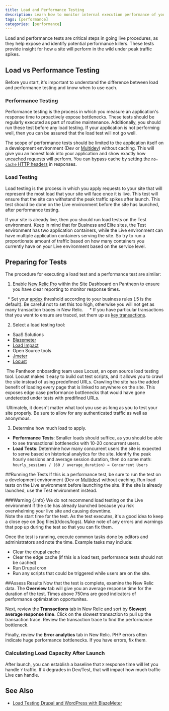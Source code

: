 ```yaml
---
title: Load and Performance Testing
description: Learn how to monitor internal execution performance of your Pantheon Drupal or WordPress site.
tags: [performance]
categories: [performance]
---
```

Load and performance tests are critical steps in going live procedures, as they help expose and identify potential performance killers. These tests provide insight for how a site will perform in the wild under peak traffic spikes.

## Load vs Performance Testing
Before you start, it's important to understand the difference between load and performance testing and know when to use each.
### Performance Testing
Performance testing is the process in which you measure an application's response time to proactively expose bottlenecks. These tests should be regularly executed as part of routine maintenance. Additionally, you should run these test before any load testing. If your application is not performing well, then you can be assured that the load test will not go well.  

The scope of performance tests should be limited to the application itself on a development environment (Dev or [Multidev](/docs/multidev)) without caching. This will give you an honest look into your application and show exactly how uncached requests will perform. You can bypass cache by [setting the `no-cache` HTTP headers](/docs/cache-control) in responses.

### Load Testing
Load testing is the process in which you apply requests to your site that will represent the most load that your site will face once it is live.  This test will ensure that the site can withstand the peak traffic spikes after launch. This test should be done on the Live environment before the site has launched, after performance testing.

If your site is already live, then you should run load tests on the Test environment. Keep in mind that for Business and Elite sites, the Test environment has two application containers, while the Live environment can have multiple application containers serving the site. So try to run a proportionate amount of traffic based on how many containers you currently have on your Live environment based on the service level.

## Preparing for Tests
The procedure for executing a load test and a performance test are similar:

1. Enable [New Relic Pro](/docs/new-relic) within the Site Dashboard on Pantheon to ensure you have clear reporting to monitor response times.

   * Set your [apdex](https://docs.newrelic.com/docs/apm/new-relic-apm/apdex/apdex-measuring-user-satisfaction#score) threshold according to your business rules (.5 is the default). Be careful not to set this too high, otherwise you will not get as many transaction traces in New Relic.  
   * If you have particular transactions that you want to ensure are traced, set them up as [key transactions](https://docs.newrelic.com/docs/apm/transactions/key-transactions/key-transactions-tracking-important-transactions-or-events).

2. Select a load testing tool:

 * SaaS Solutions
  * [Blazemeter](https://www.blazemeter.com)
  * [Load Impact](https://loadimpact.com)
 * Open Source tools
  * [Jmeter](http://jmeter.apache.org)
  * [Locust](http://locust.io/)

  The Pantheon onboarding team uses Locust, an open source load testing tool. Locust makes it easy to build out test scripts, and it allows you to crawl the site instead of using predefined URLs. Crawling the site has the added benefit of loading every page that is linked to anywhere on the site. This exposes edge case performance bottlenecks that would have gone undetected under tests with predifined URLs.

  Ultimately, it doesn't matter what tool you use as long as you to test your site properly. Be sure to allow for any authenticated traffic as well as anonymous.  

3. Determine how much load to apply.

  * **Performance Tests**: Smaller loads should suffice, as you should be able to see transactional bottlenecks with 10-20 concurrent users.
  * **Load Tests**: Determine how many concurrent users the site is expected to serve based on historical analytics for the site. Identify the peak hourly sessions and average session duration, then do some math: `hourly_sessions / (60 / average_duration) = Concurrent Users`


##Running the Tests
If this is a performance test, be sure to run the test on a development environment (Dev or [Multidev](/docs/multidev)) without caching. Run load tests on the Live environment before launching the site. If the site is already launched, use the Test environment instead.
<div markdown="1" class="alert alert-danger" role="alert">
###Warning {.info}
We do not recommend load testing on the Live environment if the site has already launched because you risk overwhelming your live site and causing downtime.
</div>
Note the start time for the test. As the test executes, it's a good idea to keep a close eye on [log files](/docs/logs). Make note of any errors and warnings that pop up during the test so that you can fix them.

Once the test is running, execute common tasks done by editors and administrators and note the time. Example tasks may include:

* Clear the drupal cache
* Clear the edge cache (if this is a load test, performance tests should not be cached)
* Run Drupal cron
* Run any scripts that could be triggered while users are on the site.

##Assess Results
Now that the test is complete, examine the New Relic data. The **Overview** tab will give you an average response time for the duration of the test. Times above 750ms are good indicators of performance optimization opportunites.

Next, review the **Transactions** tab in New Relic and sort by **Slowest average response time**. Click on the slowest transaction to pull up the transaction trace. Review the transaction trace to find the performance bottleneck.

Finally, review the **Error analytics** tab in New Relic. PHP errors often indicate huge performance bottlenecks. If you have errors, fix them.

### Calculating Load Capacity After Launch
After launch, you can establish a baseline that `X` response time will let you handle `Y` traffic. If `X` degrades in Dev/Test, that will impact how much traffic Live can handle.

## See Also

* [Load Testing Drupal and WordPress with BlazeMeter](/docs/guides/load-testing-with-blazemeter/)
